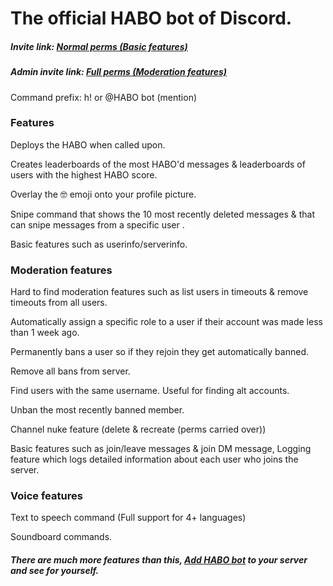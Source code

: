 # The official HABO bot of Discord.
##### Invite link: [Normal perms (Basic features)](https://discord.com/oauth2/authorize?client_id=1042198885822632089&scope=bot&permissions=379968) 
##### Admin invite link: [Full perms (Moderation features)](https://discord.com/oauth2/authorize?client_id=1042198885822632089&scope=bot&permissions=8)
Command prefix: h! or @HABO bot (mention)
### Features

Deploys the HABO when called upon.

Creates leaderboards of the most HABO'd messages & leaderboards of users with the highest HABO score.

Overlay the 🤓  emoji onto your profile picture.

Snipe command that shows the 10 most recently deleted messages & that can snipe messages from a specific user .

Basic features such as userinfo/serverinfo.

### Moderation features
Hard to find moderation features such as list users in timeouts & remove timeouts from all users.

Automatically assign a specific role to a user if their account was made less than 1 week ago.

Permanently bans a user so if they rejoin they get automatically banned.

Remove all bans from server.

Find users with the same username. Useful for finding alt accounts.

Unban the most recently banned member.

Channel nuke feature (delete & recreate (perms carried over))

Basic features such as join/leave messages & join DM message, Logging feature which logs detailed information about each user who joins the server.

### Voice features
Text to speech command (Full support for 4+ languages)


Soundboard commands.


##### There are much more features than this, [Add HABO bot](https://discord.com/oauth2/authorize?client_id=1075540805550346321&scope=bot&permissions=8) to your server and see for yourself.

